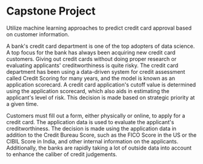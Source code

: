 # Capstone Project
Utilize machine learning approaches to predict credit card approval based on customer information.


A bank's credit card department is one of the top adopters of data science. A top focus for the bank has always been acquiring new credit card customers. Giving out credit cards without doing proper research or evaluating applicants' creditworthiness is quite risky. The credit card department has been using a data-driven system for credit assessment called Credit Scoring for many years, and the model is known as an application scorecard. A credit card application's cutoff value is determined using the application scorecard, which also aids in estimating the applicant's level of risk. This decision is made based on strategic priority at a given time.


Customers must fill out a form, either physically or online, to apply for a credit card. The application data is used to evaluate the applicant's creditworthiness. The decision is made using the application data in addition to the Credit Bureau Score, such as the FICO Score in the US or the CIBIL Score in India, and other internal information on the applicants. Additionally, the banks are rapidly taking a lot of outside data into account to enhance the caliber of credit judgements.
